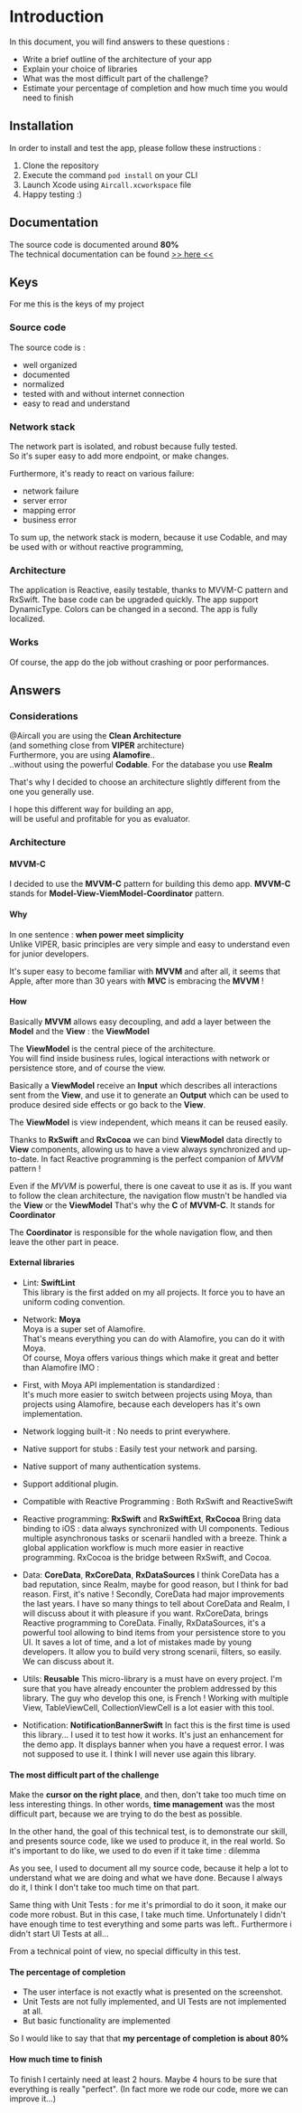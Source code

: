 # Introduction

In this document, you will find answers to these questions :

- Write a brief outline of the architecture of your app
- Explain your choice of libraries
- What was the most difficult part of the challenge?
- Estimate your percentage of completion and how much time you would need to finish

## Installation

In order to install and test the app, please follow these instructions :

1. Clone the repository
2. Execute the command `pod install` on your CLI
3. Launch Xcode using `Aircall.xcworkspace` file
4. Happy testing :)

## Documentation

The source code is documented around **80%**  
The technical documentation can be found [>> here <<](docs/index.html)

## Keys

For me this is the keys of my project

### Source code

The source code is :
 - well organized
 - documented
 - normalized
 - tested with and without internet connection
 - easy to read and understand

### Network stack

The network part is isolated, and robust because fully tested.  
So it's super easy to add more endpoint, or make changes.

Furthermore, it's ready to react on various failure:
 - network failure
 - server error
 - mapping error
 - business error

To sum up, the network stack is modern,
because it use Codable, and may be used with or without reactive programming,

### Architecture

The application is Reactive, easily testable,
thanks to MVVM-C pattern and RxSwift.
The base code can be upgraded quickly.
The app support DynamicType.
Colors can be changed in a second.
The app is fully localized.

### Works

Of course, the app do the job without crashing or poor performances.

## Answers

### Considerations

@Aircall you are using the **Clean Architecture**  
(and something close from **VIPER** architecture)  
Furthermore, you are using **Alamofire**..  
..without using the powerful **Codable**.
For the database you use **Realm**

That's why I decided to choose an architecture slightly different from the one you generally use.

I hope this different way for building an app,  
will be useful and profitable for you as evaluator.

### Architecture

#### MVVM-C

I decided to use the **MVVM-C** pattern for building this demo app.
**MVVM-C** stands for **Model-View-ViemModel-Coordinator** pattern.

#### Why

In one sentence : **when power meet simplicity**  
Unlike VIPER, basic principles are very simple and easy to understand even for junior developers.

It's super easy to become familiar with **MVVM** and after all, it seems that Apple, after more than 30 years with **MVC** is embracing the **MVVM** !

#### How

Basically **MVVM** allows easy decoupling, and add a layer between the **Model** and the **View** : the **ViewModel**

The **ViewModel** is the central piece of the architecture.  
You will find inside business rules, logical interactions with network or persistence store, and of course the view.

Basically a **ViewModel** receive an **Input** which describes all interactions sent from the **View**,
and use it to generate an **Output** which can be used to produce desired side effects or go back to the **View**.

The **ViewModel** is view independent, which means it can be reused easily.

Thanks to **RxSwift** and **RxCocoa** we can bind **ViewModel** data directly to **View** components,
allowing us to have a view always synchronized and up-to-date.
In fact Reactive programming is the perfect companion of *MVVM* pattern !

Even if the *MVVM* is powerful, there is one caveat to use it as is.
If you want to follow the clean architecture, the navigation flow mustn't be handled via the **View** or the **ViewModel**
That's why the **C** of **MVVM-C**. It stands for **Coordinator**

The **Coordinator** is responsible for the whole navigation flow, and then leave the other part in peace.

#### External libraries

- Lint: **SwiftLint**  
This library is the first added on my all projects. It force you to have an uniform coding convention.

- Network: **Moya**  
Moya is a super set of Alamofire.  
That's means everything you can do with Alamofire, you can do it with Moya.  
Of course, Moya offers various things which make it great and better than Alamofire IMO :
 - First, with Moya API implementation is standardized :  
It's much more easier to switch between projects using Moya, than projects using Alamofire, because each developers has it's own implementation.
 - Network logging built-it : No needs to print everywhere.
 - Native support for stubs : Easily test your network and parsing.
 - Native support of many authentication systems.
 - Support additional plugin.
 - Compatible with Reactive Programming : Both RxSwift and ReactiveSwift

- Reactive programming: **RxSwift** and **RxSwiftExt**, **RxCocoa**
Bring data binding to iOS : data always synchronized with UI components. Tedious multiple asynchronous tasks or scenarii handled with a breeze. Think a global application workflow is much more easier in reactive programming.
RxCocoa is the bridge between RxSwift, and Cocoa.

- Data: **CoreData**, **RxCoreData**, **RxDataSources**
I think CoreData has a bad reputation, since Realm, maybe for good reason, but I think for bad reason.
First, it's native ! Secondly, CoreData had major improvements the last years.
I have so many things to tell about CoreData and Realm, I will discuss about it with pleasure if you want.
RxCoreData, brings Reactive programming to CoreData.
Finally, RxDataSources, it's a powerful tool allowing to bind items from your persistence store to you UI.
It saves a lot of time, and a lot of mistakes made by young developers.
It allow you to build very strong scenarii, filters, so easily. We can discuss about it.

- Utils: **Reusable**
This micro-library is a must have on every project. I'm sure that you have already encounter the problem addressed by this library. The guy who develop this one, is French ! Working with multiple View, TableViewCell, CollectionViewCell is a lot easier with this tool.

- Notification: **NotificationBannerSwift**
In fact this is the first time is used this library... I used it to test how it works.
It's just an enhancement for the demo app. It displays banner when you have a request error.
I was not supposed to use it. I think I will never use again this library.

#### The most difficult part of the challenge

Make the **cursor on the right place**, and then, don't take too much time on less interesting things.
In other words, **time management** was the most difficult part, because we are trying to do the best as possible.

In the other hand, the goal of this technical test, is to demonstrate our skill, and presents source code,
like we used to produce it, in the real world. So it's important to do like, we used to do even if it take time : dilemma

As you see, I used to document all my source code, because it help a lot to understand what we are doing and what we have done.
Because I always do it, I think I don't take too much time on that part.

Same thing with Unit Tests : for me it's primordial to do it soon, it make our code more robust.
But in this case, I take much time. Unfortunately I didn't have enough time to test everything and some parts was left..
Furthermore i didn't start UI Tests at all...

From a technical point of view, no special difficulty in this test.

#### The percentage of completion

- The user interface is not exactly what is presented on the screenshot.
- Unit Tests are not fully implemented, and UI Tests are not implemented at all.
- But basic functionality are implemented

So I would like to say that that **my percentage of completion is about 80%**

#### How much time to finish

To finish I certainly need at least 2 hours.
Maybe 4 hours to be sure that everything is really "perfect".
(In fact more we rode our code, more we can improve it...)
